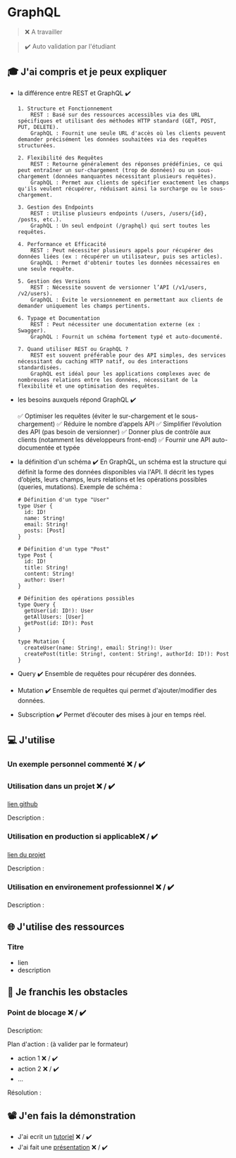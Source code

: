 # GraphQL

> ❌ A travailler

> ✔️ Auto validation par l'étudiant

## 🎓 J'ai compris et je peux expliquer

- la différence entre REST et GraphQL ✔️

      1. Structure et Fonctionnement
          REST : Basé sur des ressources accessibles via des URL spécifiques et utilisant des méthodes HTTP standard (GET, POST, PUT, DELETE).
          GraphQL : Fournit une seule URL d'accès où les clients peuvent demander précisément les données souhaitées via des requêtes structurées.
      
      2. Flexibilité des Requêtes
          REST : Retourne généralement des réponses prédéfinies, ce qui peut entraîner un sur-chargement (trop de données) ou un sous-chargement (données manquantes nécessitant plusieurs requêtes).
          GraphQL : Permet aux clients de spécifier exactement les champs qu'ils veulent récupérer, réduisant ainsi la surcharge ou le sous-chargement.
      
      3. Gestion des Endpoints
          REST : Utilise plusieurs endpoints (/users, /users/{id}, /posts, etc.).
          GraphQL : Un seul endpoint (/graphql) qui sert toutes les requêtes.
      
      4. Performance et Efficacité
          REST : Peut nécessiter plusieurs appels pour récupérer des données liées (ex : récupérer un utilisateur, puis ses articles).
          GraphQL : Permet d'obtenir toutes les données nécessaires en une seule requête.
      
      5. Gestion des Versions
          REST : Nécessite souvent de versionner l’API (/v1/users, /v2/users).
          GraphQL : Évite le versionnement en permettant aux clients de demander uniquement les champs pertinents.
      
      6. Typage et Documentation
          REST : Peut nécessiter une documentation externe (ex : Swagger).
          GraphQL : Fournit un schéma fortement typé et auto-documenté.
      
      7. Quand utiliser REST ou GraphQL ?
          REST est souvent préférable pour des API simples, des services nécessitant du caching HTTP natif, ou des interactions standardisées.
          GraphQL est idéal pour les applications complexes avec de nombreuses relations entre les données, nécessitant de la flexibilité et une optimisation des requêtes.

- les besoins auxquels répond GraphQL ✔️
  
    ✅ Optimiser les requêtes (éviter le sur-chargement et le sous-chargement)
    ✅ Réduire le nombre d’appels API
    ✅ Simplifier l’évolution des API (pas besoin de versionner)
    ✅ Donner plus de contrôle aux clients (notamment les développeurs front-end)
    ✅ Fournir une API auto-documentée et typée

  
- la définition d'un schéma ✔️
    En GraphQL, un schéma est la structure qui définit la forme des données disponibles via l'API. Il décrit les types d’objets, leurs champs, leurs relations et les opérations possibles (queries, mutations).
    Exemple de schéma : 

      # Définition d'un type "User"
      type User {
        id: ID!
        name: String!
        email: String!
        posts: [Post]
      }
      
      # Définition d'un type "Post"
      type Post {
        id: ID!
        title: String!
        content: String!
        author: User!
      }
      
      # Définition des opérations possibles
      type Query {
        getUser(id: ID!): User
        getAllUsers: [User]
        getPost(id: ID!): Post
      }
      
      type Mutation {
        createUser(name: String!, email: String!): User
        createPost(title: String!, content: String!, authorId: ID!): Post
      }


- Query ✔️
    Ensemble de requêtes pour récupérer des données.
  
- Mutation ✔️
    Ensemble de requêtes qui permet d'ajouter/modifier des données.
  
- Subscription ✔️
    Permet d’écouter des mises à jour en temps réel.

## 💻 J'utilise

### Un exemple personnel commenté ❌ / ✔️

### Utilisation dans un projet ❌ / ✔️

[lien github](...)

Description :

### Utilisation en production si applicable❌ / ✔️

[lien du projet](...)

Description :

### Utilisation en environement professionnel ❌ / ✔️

Description :

## 🌐 J'utilise des ressources

### Titre

- lien
- description

## 🚧 Je franchis les obstacles

### Point de blocage ❌ / ✔️

Description:

Plan d'action : (à valider par le formateur)

- action 1 ❌ / ✔️
- action 2 ❌ / ✔️
- ...

Résolution :

## 📽️ J'en fais la démonstration

- J'ai ecrit un [tutoriel](...) ❌ / ✔️
- J'ai fait une [présentation](...) ❌ / ✔️
